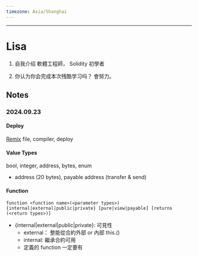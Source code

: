 ```yaml
---
timezone: Asia/Shanghai
---
```



---

# Lisa

1. 自我介绍 
   軟體工程師， Solidity 初學者


2. 你认为你会完成本次残酷学习吗？
   會努力。
   
## Notes

<!-- Content_START -->

### 2024.09.23
#### Deploy
[Remix](https://remix.ethereum.org/) file, compiler, deploy

#### Value Types
bool, integer, address, bytes, enum
- address (20 bytes), payable address (transfer & send)

#### Function
```
function <function name>(<parameter types>) {internal|external|public|private} [pure|view|payable] [returns (<return types>)]
```

- {internal|external|public|private}: 可見性
   - external： 整能從合約外部 or 內部 this.<function name>()
   - internal: 繼承合約可用
   - 定義的  function 一定要有


<!-- Content_END -->